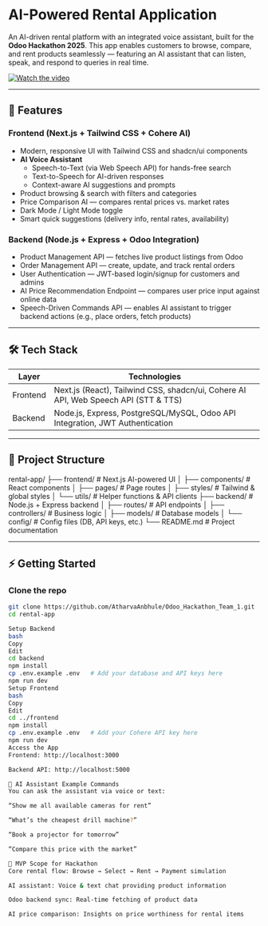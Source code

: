 # AI-Powered Rental Application

An AI-driven rental platform with an integrated voice assistant, built for the **Odoo Hackathon 2025**. This app enables customers to browse, compare, and rent products seamlessly — featuring an AI assistant that can listen, speak, and respond to queries in real time.

[![Watch the video](https://www.youtube.com/watch?v=WaNoYsruRO0)](https://www.youtube.com/watch?v=WaNoYsruRO0)




---

## 🚀 Features

### Frontend (Next.js + Tailwind CSS + Cohere AI)
- Modern, responsive UI with Tailwind CSS and shadcn/ui components
- **AI Voice Assistant**  
  - Speech-to-Text (via Web Speech API) for hands-free search  
  - Text-to-Speech for AI-driven responses  
  - Context-aware AI suggestions and prompts
- Product browsing & search with filters and categories
- Price Comparison AI — compares rental prices vs. market rates
- Dark Mode / Light Mode toggle
- Smart quick suggestions (delivery info, rental rates, availability)

### Backend (Node.js + Express + Odoo Integration)
- Product Management API — fetches live product listings from Odoo
- Order Management API — create, update, and track rental orders
- User Authentication — JWT-based login/signup for customers and admins
- AI Price Recommendation Endpoint — compares user price input against online data
- Speech-Driven Commands API — enables AI assistant to trigger backend actions (e.g., place orders, fetch products)

---

## 🛠️ Tech Stack

| Layer    | Technologies                              |
| -------- | --------------------------------------- |
| Frontend | Next.js (React), Tailwind CSS, shadcn/ui, Cohere AI API, Web Speech API (STT & TTS) |
| Backend  | Node.js, Express, PostgreSQL/MySQL, Odoo API Integration, JWT Authentication  |

---

## 📂 Project Structure


 rental-app/
├── frontend/ # Next.js AI-powered UI
│ ├── components/ # React components
│ ├── pages/ # Page routes
│ ├── styles/ # Tailwind & global styles
│ └── utils/ # Helper functions & API clients
├── backend/ # Node.js + Express backend
│ ├── routes/ # API endpoints
│ ├── controllers/ # Business logic
│ ├── models/ # Database models
│ └── config/ # Config files (DB, API keys, etc.)
└── README.md # Project documentation 





---

## ⚡ Getting Started

### Clone the repo
```bash
git clone https://github.com/AtharvaAnbhule/Odoo_Hackathon_Team_1.git
cd rental-app

Setup Backend
bash
Copy
Edit
cd backend
npm install
cp .env.example .env   # Add your database and API keys here
npm run dev
Setup Frontend
bash
Copy
Edit
cd ../frontend
npm install
cp .env.example .env   # Add your Cohere API key here
npm run dev
Access the App
Frontend: http://localhost:3000

Backend API: http://localhost:5000

🤖 AI Assistant Example Commands
You can ask the assistant via voice or text:

“Show me all available cameras for rent”

“What’s the cheapest drill machine?”

“Book a projector for tomorrow”

“Compare this price with the market”

🎯 MVP Scope for Hackathon
Core rental flow: Browse → Select → Rent → Payment simulation

AI assistant: Voice & text chat providing product information

Odoo backend sync: Real-time fetching of product data

AI price comparison: Insights on price worthiness for rental items
